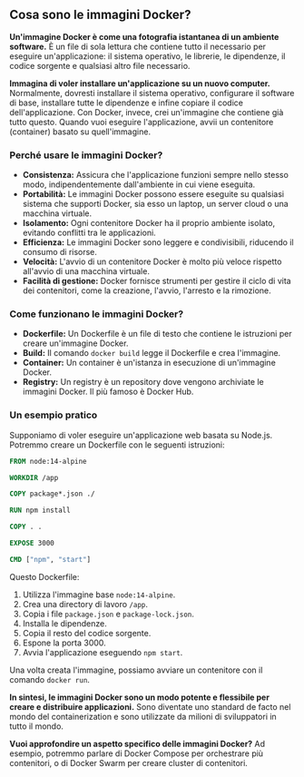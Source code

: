 ## Cosa sono le immagini Docker?

**Un'immagine Docker è come una fotografia istantanea di un ambiente software.** È un file di sola lettura che contiene tutto il necessario per eseguire un'applicazione: il sistema operativo, le librerie, le dipendenze, il codice sorgente e qualsiasi altro file necessario.

**Immagina di voler installare un'applicazione su un nuovo computer.** Normalmente, dovresti installare il sistema operativo, configurare il software di base, installare tutte le dipendenze e infine copiare il codice dell'applicazione. Con Docker, invece, crei un'immagine che contiene già tutto questo. Quando vuoi eseguire l'applicazione, avvii un contenitore (container) basato su quell'immagine.

### Perché usare le immagini Docker?

* **Consistenza:** Assicura che l'applicazione funzioni sempre nello stesso modo, indipendentemente dall'ambiente in cui viene eseguita.
* **Portabilità:** Le immagini Docker possono essere eseguite su qualsiasi sistema che supporti Docker, sia esso un laptop, un server cloud o una macchina virtuale.
* **Isolamento:** Ogni contenitore Docker ha il proprio ambiente isolato, evitando conflitti tra le applicazioni.
* **Efficienza:** Le immagini Docker sono leggere e condivisibili, riducendo il consumo di risorse.
* **Velocità:** L'avvio di un contenitore Docker è molto più veloce rispetto all'avvio di una macchina virtuale.
* **Facilità di gestione:** Docker fornisce strumenti per gestire il ciclo di vita dei contenitori, come la creazione, l'avvio, l'arresto e la rimozione.

### Come funzionano le immagini Docker?

* **Dockerfile:** Un Dockerfile è un file di testo che contiene le istruzioni per creare un'immagine Docker.
* **Build:** Il comando `docker build` legge il Dockerfile e crea l'immagine.
* **Container:** Un container è un'istanza in esecuzione di un'immagine Docker.
* **Registry:** Un registry è un repository dove vengono archiviate le immagini Docker. Il più famoso è Docker Hub.

### Un esempio pratico

Supponiamo di voler eseguire un'applicazione web basata su Node.js. Potremmo creare un Dockerfile con le seguenti istruzioni:

```dockerfile
FROM node:14-alpine

WORKDIR /app

COPY package*.json ./

RUN npm install

COPY . .

EXPOSE 3000

CMD ["npm", "start"]
```

Questo Dockerfile:

1. Utilizza l'immagine base `node:14-alpine`.
2. Crea una directory di lavoro `/app`.
3. Copia i file `package.json` e `package-lock.json`.
4. Installa le dipendenze.
5. Copia il resto del codice sorgente.
6. Espone la porta 3000.
7. Avvia l'applicazione eseguendo `npm start`.

Una volta creata l'immagine, possiamo avviare un contenitore con il comando `docker run`.

**In sintesi, le immagini Docker sono un modo potente e flessibile per creare e distribuire applicazioni.** Sono diventate uno standard de facto nel mondo del containerization e sono utilizzate da milioni di sviluppatori in tutto il mondo.

**Vuoi approfondire un aspetto specifico delle immagini Docker?** Ad esempio, potremmo parlare di Docker Compose per orchestrare più contenitori, o di Docker Swarm per creare cluster di contenitori. 

